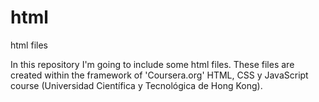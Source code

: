 # html
html files

In this repository I'm going to include some html files. These files are created within the framework of 'Coursera.org' HTML, CSS y JavaScript course (Universidad Científica y Tecnológica de Hong Kong).
